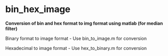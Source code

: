 # bin_hex_image
<b>Conversion of bin and hex format to img format using matlab (for median filter)</b>

Binary format to image format -
Use bin_to_image.m for conversion

Hexadecimal to image format -
Use hex_to_binary.m for conversion
